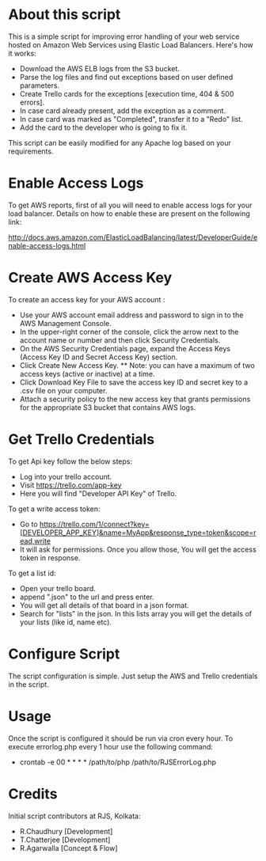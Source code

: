 # About this script

This is a simple script for improving error handling of your web service hosted on Amazon Web Services using Elastic Load Balancers. Here's how it works:

* Download the AWS ELB logs from the S3 bucket.
* Parse the log files and find out exceptions based on user defined parameters.
* Create Trello cards for the exceptions [execution time, 404 & 500 errors].
* In case card already present, add the exception as a comment.
* In case card was marked as "Completed", transfer it to a "Redo" list.
* Add the card to the developer who is going to fix it.

This script can be easily modified for any Apache log based on your requirements. 


# Enable Access Logs

To get AWS reports, first of all you will need to enable access logs for your load balancer. Details on how to enable these are present on the following link:

http://docs.aws.amazon.com/ElasticLoadBalancing/latest/DeveloperGuide/enable-access-logs.html

# Create AWS Access Key

To create an access key for your AWS account : 

* Use your AWS account email address and password to sign in to the AWS Management Console.
* In the upper-right corner of the console, click the arrow next to the account name or number and then click Security Credentials.
* On the AWS Security Credentials page, expand the Access Keys (Access Key ID and Secret Access Key) section.
* Click Create New Access Key. 
	** Note: you can have a maximum of two access keys (active or inactive) at a time.
* Click Download Key File to save the access key ID and secret key to a .csv file on your computer.
* Attach a security policy to the new access key that grants permissions for the appropriate S3 bucket that contains AWS logs.

# Get Trello Credentials

To get Api key follow the below steps:

* Log into your trello account.
* Visit https://trello.com/app-key
* Here you will find "Developer API Key" of Trello.

To get a write access token:
* Go to https://trello.com/1/connect?key=[DEVELOPER_APP_KEY]&name=MyApp&response_type=token&scope=read,write
* It will ask for permissions. Once you allow those, You will get the access token in response.

To get a list id:
* Open your trello board.
* append ".json" to the url and press enter.
* You will get all details of that board in a json format.
* Search for "lists" in the json. In this lists array you will get the details of your lists (like id, name etc).

# Configure Script

The script configuration is simple. Just setup the AWS and Trello credentials in the script.


# Usage

Once the script is configured it should be run via cron every hour. To execute errorlog.php every 1 hour use the following command:

* crontab -e 00 * * * * /path/to/php /path/to/RJSErrorLog.php

# Credits

Initial script contributors at RJS, Kolkata:

* R.Chaudhury  [Development]
* T.Chatterjee [Development]
* R.Agarwalla  [Concept & Flow]
